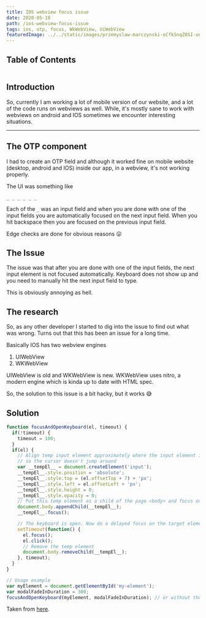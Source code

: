 ```yaml
---
title: IOS webview focus issue
date: 2020-05-18
path: /ios-webview-focus-issue
tags: ios, otp, focus, WkWebView, UiWebView
featuredImage: ../../static/images/przemyslaw-marczynski-oCfkSnqZ0SI-unsplash.jpg
---
```



## Table of Contents

```toc
```
 
## Introduction 

So, currently I am working a lot of mobile version of our website, and a lot of the code runs on webviews as well.
While, it's mostly sane to work with webviews on android and IOS sometimes we encounter interesting situations.

---

## The OTP component

I had to create an OTP field and although it worked fine on mobile website (desktop, android and IOS) inside our app, in a webview, it's not working properly. 

The UI was something like

```_ _ _ _ _ _```

Each of the ```_``` was an input field and when you are done with one of the input fields you are automatically focused on the next input field. When you hit backspace then you are focused on the previous input field.

Edge checks are done for obvious reasons 😛

## The Issue

The issue was that after you are done with one of the input fields, the next input element is not focused automatically. Keyboard does not show up and you need to manually hit the next input field to type. 

This is obviously annoying as hell.

## The research

So, as any other developer I started to dig into the issue to find out what was wrong. Turns out that this has been an issue for a long time.

Basically IOS has two webview engines
1. UIWebView
2. WKWebView

UIWebView is old and WKWebView is new.
WKWebView uses nitro, a modern engine which is kinda up to date with HTML spec.

So, the solution to this issue is a bit hacky, but it works 😅

## Solution

```js
function focusAndOpenKeyboard(el, timeout) {
  if(!timeout) {
    timeout = 100;
  }
  if(el) {
    // Align temp input element approximately where the input element is
    // so the cursor doesn't jump around
    var __tempEl__ = document.createElement('input');
    __tempEl__.style.position = 'absolute';
    __tempEl__.style.top = (el.offsetTop + 7) + 'px';
    __tempEl__.style.left = el.offsetLeft + 'px';
    __tempEl__.style.height = 0;
    __tempEl__.style.opacity = 0;
    // Put this temp element as a child of the page <body> and focus on it
    document.body.appendChild(__tempEl__);
    __tempEl__.focus();

    // The keyboard is open. Now do a delayed focus on the target element
    setTimeout(function() {
      el.focus();
      el.click();
      // Remove the temp element
      document.body.removeChild(__tempEl__);
    }, timeout);
  }
}

// Usage example
var myElement = document.getElementById('my-element');
var modalFadeInDuration = 300;
focusAndOpenKeyboard(myElement, modalFadeInDuration); // or without the second argument

```
Taken from [here](https://stackoverflow.com/a/55425845/13142033).
